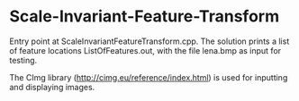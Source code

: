 # Scale-Invariant-Feature-Transform

Entry point at ScaleInvariantFeatureTransform.cpp. The solution prints a list of feature locations ListOfFeatures.out, with the file lena.bmp as input for testing.

The CImg library (http://cimg.eu/reference/index.html) is used for inputting and displaying images.
